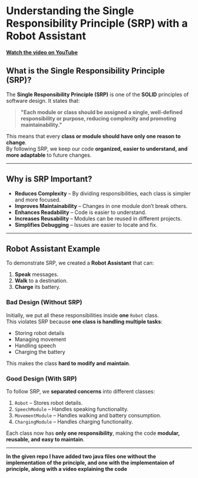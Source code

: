 # **Understanding the Single Responsibility Principle (SRP) with a Robot Assistant**

**[Watch the video on YouTube](https://youtu.be/kqOjI39NmzA)**
## **What is the Single Responsibility Principle (SRP)?**
The **Single Responsibility Principle (SRP)** is one of the **SOLID** principles of software design. It states that:  

> **"Each module or class should be assigned a single, well-defined responsibility or purpose, reducing complexity and promoting maintainability."**  

This means that every **class or module should have only one reason to change**.  
By following SRP, we keep our code **organized, easier to understand, and more adaptable** to future changes.  

---

## **Why is SRP Important?**
- **Reduces Complexity** – By dividing responsibilities, each class is simpler and more focused.  
- **Improves Maintainability** – Changes in one module don’t break others.  
- **Enhances Readability** – Code is easier to understand.  
- **Increases Reusability** – Modules can be reused in different projects.  
- **Simplifies Debugging** – Issues are easier to locate and fix.  

---

## **Robot Assistant Example**
To demonstrate SRP, we created a **Robot Assistant** that can:
1. **Speak** messages.
2. **Walk** to a destination.
3. **Charge** its battery.  

### **Bad Design (Without SRP)**
Initially, we put all these responsibilities inside **one** `Robot` class.  
This violates SRP because **one class is handling multiple tasks**:  
- Storing robot details  
- Managing movement  
- Handling speech  
- Charging the battery  

This makes the class **hard to modify and maintain**.  

### **Good Design (With SRP)**
To follow SRP, we **separated concerns** into different classes:
1. `Robot` – Stores robot details.  
2. `SpeechModule` – Handles speaking functionality.  
3. `MovementModule` – Handles walking and battery consumption.  
4. `ChargingModule` – Handles charging functionality.  

Each class now has **only one responsibility**, making the code **modular, reusable, and easy to maintain**.  

---
**In the given repo I have added two java files one without the implementation of the principle,
and one with the implementaion of principle,
along with a video explaining the code**
